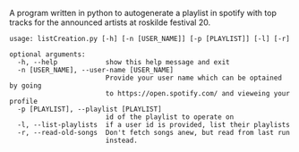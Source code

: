 A program written in python to autogenerate a playlist in spotify with top tracks for the announced artists at roskilde festival 20.

```
usage: listCreation.py [-h] [-n [USER_NAME]] [-p [PLAYLIST]] [-l] [-r]

optional arguments:
  -h, --help            show this help message and exit
  -n [USER_NAME], --user-name [USER_NAME]
                        Provide your user name which can be optained by going
                        to https://open.spotify.com/ and vieweing your profile
  -p [PLAYLIST], --playlist [PLAYLIST]
                        id of the playlist to operate on
  -l, --list-playlists  if a user id is provided, list their playlists
  -r, --read-old-songs  Don't fetch songs anew, but read from last run
                        instead.

```
